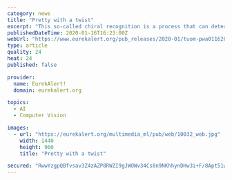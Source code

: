 ```yaml
---
category: news
title: "Pretty with a twist"
excerpt: "This so-called chiral recognition is a process that can determine whether a molecule acts as medicine or poison. The inner walls of the obtained nanostructure cages offer sites that can direct guest molecules. The researchers observed such a process in some of the larger pores, where three of the same molecules assembled as a chiral object."
publishedDateTime: 2020-01-16T16:23:00Z
webUrl: "https://www.eurekalert.org/pub_releases/2020-01/tuom-pwa011620.php"
type: article
quality: 24
heat: 24
published: false

provider:
  name: EurekAlert!
  domain: eurekalert.org

topics:
  - AI
  - Computer Vision

images:
  - url: "https://eurekalert.org/multimedia_ml/pub/web/10032_web.jpg"
    width: 1440
    height: 960
    title: "Pretty with a twist"

secured: "RwwYzgpQBfvsav3Z4zAZP8RWZI9gJWOWv34Cs8n9NKhhynDHw3i+F/8Apt51wJPx5CPgqAq3M+9+woGKQM1rwNg0ZcltuO4FQEPNpa4vS3c8D/X7O3Ojx5VdJDd0eHNg9eEhewdD9KV7gt5J36iL4Qg3OW5HPx6QIN1EfZuaGfSBPwGCoKv6nv62HCu/HthCsGso/r9a1UrNsTLdsaM9fdT3WKmAaFLpxeRYafuQ4cZ44HY7ZrVO3ngniXuHe/l7C3isohaHWTZl8hf989Cy8IAytjnc29PNCOMdQ/lHnCgjQT7GO9oAUzihBtXTJPbplQWaV92Nbd/NgrLFtlD2n5OL4oywyJvkvg1tUp/RUQrrfe116VzIaGPG6MvAaXLMFGppqNw3mseOYIxLzuAVJ1uM59G/MrQAu8oNWqDYZvX2NQXkp25A2oNQnvWBdK5RbfovALGOaEGDQG+/SJ2JZg==;Q5KjVsI4DqMQHUHnkgPWWA=="
---
```


